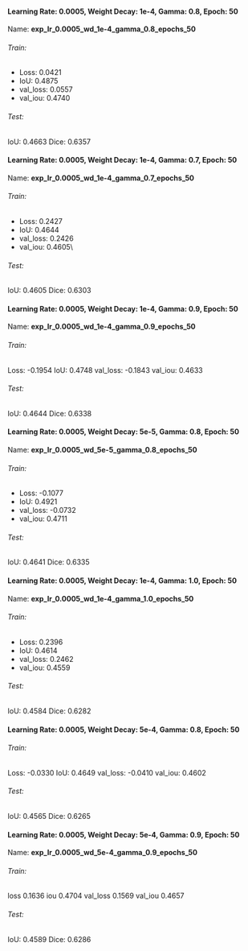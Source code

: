 
#### Learning Rate: 0.0005, Weight Decay: 1e-4, Gamma: 0.8, Epoch: 50
Name: **exp_lr_0.0005_wd_1e-4_gamma_0.8_epochs_50**
###### Train:
- Loss: 0.0421 
- IoU: 0.4875 
- val_loss: 0.0557 
- val_iou: 0.4740
###### Test:
IoU: 0.4663
Dice: 0.6357

#### Learning Rate: 0.0005, Weight Decay: 1e-4, Gamma: 0.7, Epoch: 50
Name: **exp_lr_0.0005_wd_1e-4_gamma_0.7_epochs_50**
###### Train:
- Loss:  0.2427 
- IoU: 0.4644
- val_loss: 0.2426
- val_iou: 0.4605\
###### Test:
IoU: 0.4605
Dice: 0.6303
#### Learning Rate: 0.0005, Weight Decay: 1e-4, Gamma: 0.9, Epoch: 50
Name: **exp_lr_0.0005_wd_1e-4_gamma_0.9_epochs_50**
###### Train:
Loss: -0.1954
IoU: 0.4748
val_loss: -0.1843
val_iou: 0.4633

###### Test:
IoU: 0.4644
Dice: 0.6338

#### Learning Rate: 0.0005, Weight Decay: 5e-5, Gamma: 0.8, Epoch: 50
Name: **exp_lr_0.0005_wd_5e-5_gamma_0.8_epochs_50**
###### Train:
- Loss: -0.1077
- IoU: 0.4921
- val_loss: -0.0732
- val_iou: 0.4711
###### Test:
IoU: 0.4641
Dice: 0.6335
#### Learning Rate: 0.0005, Weight Decay: 1e-4, Gamma: 1.0, Epoch: 50
Name: **exp_lr_0.0005_wd_1e-4_gamma_1.0_epochs_50**
###### Train:
- Loss: 0.2396
- IoU: 0.4614
- val_loss: 0.2462
- val_iou: 0.4559
###### Test:
IoU: 0.4584
Dice: 0.6282
#### Learning Rate: 0.0005, Weight Decay: 5e-4, Gamma: 0.8, Epoch: 50
###### Train:
Loss: -0.0330
IoU: 0.4649
val_loss: -0.0410
val_iou: 0.4602
###### Test:
IoU: 0.4565
Dice: 0.6265

#### Learning Rate: 0.0005, Weight Decay: 5e-4, Gamma: 0.9, Epoch: 50 
Name: **exp_lr_0.0005_wd_5e-4_gamma_0.9_epochs_50**
###### Train:
loss 0.1636
iou 0.4704
val_loss 0.1569
val_iou 0.4657
###### Test:
IoU: 0.4589
Dice: 0.6286
